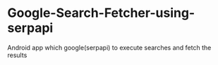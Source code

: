 # Google-Search-Fetcher-using-serpapi
 Android app which google(serpapi) to execute searches and fetch the results 
